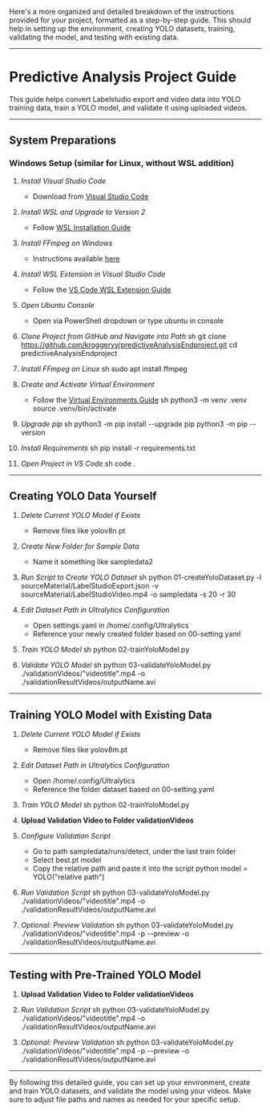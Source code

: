 Here's a more organized and detailed breakdown of the instructions provided for your project, formatted as a step-by-step guide. This should help in setting up the environment, creating YOLO datasets, training, validating the model, and testing with existing data.

---

# Predictive Analysis Project Guide

This guide helps convert Labelstudio export and video data into YOLO training data, train a YOLO model, and validate it using uploaded videos.

---

## System Preparations

### Windows Setup (similar for Linux, without WSL addition)

1. *Install Visual Studio Code*
   - Download from [Visual Studio Code](https://code.visualstudio.com/Download)

2. *Install WSL and Upgrade to Version 2*
   - Follow [WSL Installation Guide](https://learn.microsoft.com/de-de/windows/wsl/install)

3. *Install FFmpeg on Windows*
   - Instructions available [here](https://www.geeksforgeeks.org/how-to-install-ffmpeg-on-windows/)

4. *Install WSL Extension in Visual Studio Code*
   - Follow the [VS Code WSL Extension Guide](https://code.visualstudio.com/docs/remote/wsl)

5. *Open Ubuntu Console*
   - Open via PowerShell dropdown or type ubuntu in console

6. *Clone Project from GitHub and Navigate into Path*
   sh
   git clone https://github.com/kroggeryy/predictiveAnalysisEndproject.git
   cd predictiveAnalysisEndproject
   

7. *Install FFmpeg on Linux*
   sh
   sudo apt install ffmpeg
   

8. *Create and Activate Virtual Environment*
   - Follow the [Virtual Environments Guide](https://packaging.python.org/en/latest/guides/installing-using-pip-and-virtual-environments/)
   sh
   python3 -m venv .venv
   source .venv/bin/activate
   

9. *Upgrade pip*
   sh
   python3 -m pip install --upgrade pip
   python3 -m pip --version
   

10. *Install Requirements*
    sh
    pip install -r requirements.txt
    

11. *Open Project in VS Code*
    sh
    code .
    

---

## Creating YOLO Data Yourself

1. *Delete Current YOLO Model if Exists*
   - Remove files like yolov8n.pt

2. *Create New Folder for Sample Data*
   - Name it something like sampledata2

3. *Run Script to Create YOLO Dataset*
   sh
   python 01-createYoloDataset.py -l sourceMaterial/LabelStudioExport.json -v sourceMaterial/LabelStudioVideo.mp4 -o sampledata -s 20 -r 30
   

4. *Edit Dataset Path in Ultralytics Configuration*
   - Open settings.yaml in /home/.config/Ultralytics
   - Reference your newly created folder based on 00-setting.yaml

5. *Train YOLO Model*
   sh
   python 02-trainYoloModel.py
   

6. *Validate YOLO Model*
   sh
   python 03-validateYoloModel.py ./validationVideos/"videotitle".mp4 -o ./validationResultVideos/outputName.avi
   

---

## Training YOLO Model with Existing Data

1. *Delete Current YOLO Model if Exists*
   - Remove files like yolov8m.pt

2. *Edit Dataset Path in Ultralytics Configuration*
   - Open /home/.config/Ultralytics
   - Reference the folder dataset based on 00-setting.yaml

3. *Train YOLO Model*
   sh
   python 02-trainYoloModel.py
   

4. **Upload Validation Video to Folder validationVideos**

5. *Configure Validation Script*
   - Go to path sampledata/runs/detect, under the last train folder
   - Select best.pt model
   - Copy the relative path and paste it into the script
   python
   model = YOLO("relative path")
   

6. *Run Validation Script*
   sh
   python 03-validateYoloModel.py ./validationVideos/"videotitle".mp4 -o ./validationResultVideos/outputName.avi
   

7. *Optional: Preview Validation*
   sh
   python 03-validateYoloModel.py ./validationVideos/"videotitle".mp4 -p --preview -o ./validationResultVideos/outputName.avi
   

---

## Testing with Pre-Trained YOLO Model

1. **Upload Validation Video to Folder validationVideos**

2. *Run Validation Script*
   sh
   python 03-validateYoloModel.py ./validationVideos/"videotitle".mp4 -o ./validationResultVideos/outputName.avi
   

3. *Optional: Preview Validation*
   sh
   python 03-validateYoloModel.py ./validationVideos/"videotitle".mp4 -p --preview -o ./validationResultVideos/outputName.avi
   

---

By following this detailed guide, you can set up your environment, create and train YOLO datasets, and validate the model using your videos. Make sure to adjust file paths and names as needed for your specific setup.
